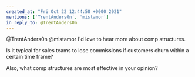 ```yaml
---
created_at: "Fri Oct 22 12:44:58 +0000 2021"
mentions: ['TrentAnders0n', 'mistamor']
in_reply_to: @TrentAnders0n
---
```


@TrentAnders0n @mistamor I'd love to hear more about comp structures.

Is it typical for sales teams to lose commissions if customers churn within a certain time frame? 

Also, what comp structures are most effective in your opinion?